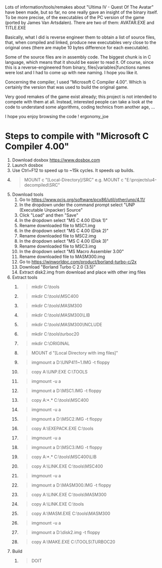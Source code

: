 Lots of information/tools/remakes about "Ultima IV - Quest Of The Avatar" have been made, but so far, no one really gave an insight of the binary itself. To be more precise, of the executables of the PC version of the game (ported by James Van Artsdalen).
There are two of them: AVATAR.EXE and TITLE.EXE

Basically, what I did is reverse engineer them to obtain a list of source files, that, when compiled and linked, produce new executables very close to the original ones (there are maybe 10 bytes difference for each executable).

Some of the source files are in assembly code.
The biggest chunk is in C language, which means that it should be easier to read it.
Of course, since this is a reverse-engineered from binary, files|variables|functions names were lost and I had to come up with new naming. I hope you like it.

Concerning the compiler, I used "Microsoft C Compiler 4.00". Which is certainly the version that was used to build the original game.

Very good remakes of the game exist already; this project is not intended to compete with them at all. Instead, interested people can take a look at the code to understand some algorithms, coding technics from another age, ...

I hope you enjoy browsing the code !
ergonomy_joe

# Steps to compile with "Microsoft C Compiler 4.00"

1. Download dosbox https://www.dosbox.com
1. Launch dosbox
1. Use Ctrl+F12 to speed up to ~15k cycles. It speeds up builds.
1. >MOUNT c "[Local-Directory]/SRC"
	e.g. MOUNT c "E:\projects\u4-decompiled\SRC"
1. Download tools
	1. Go to https://www.pcjs.org/software/pcx86/util/other/unp/4.11/
	1. In the dropdown under the command prompt select "UNP (Executable Unpacker) Source"
	1. Click "Load" and then "Save"
	1. In the dropdown select "MS C 4.00 (Disk 1)"
	1. Rename downloaded file to MSC1.img
	1. In the dropdown select "MS C 4.00 (Disk 2)"
	1. Rename downloaded file to MSC2.img
	1. In the dropdown select "MS C 4.00 (Disk 3)"
	1. Rename downloaded file to MSC3.img
	1. In the dropdown select "MS Macro Assembler 3.00"
	1. Rename downloaded file to MASM300.img
	1. Go to https://winworldpc.com/product/borland-turbo-c/2x
	1. Download "Borland Turbo C 2.0 (3.5)"
	1. Extract disk2.img from download and place with other img files
1. Extract tools
	1. >mkdir C:\tools
	1. >mkdir C:\tools\MSC400
	1. >mkdir C:\tools\MASM300
	1. >mkdir C:\tools\MASM300\LIB
	1. >mkdir C:\tools\MASM300\INCLUDE
	1. >mkdir C:\tools\turboc20
	1. >mkdir C:\ORIGINAL
	1. >MOUNT d "[Local Directory with img files]"
	1. >imgmount a D:\UNP411~1.IMG -t floppy
	1. >copy A:\UNP.EXE C:\TOOLS
	1. >imgmount -u a
	1. >imgmount a D:\MSC1.IMG -t floppy
	1. >copy A:\*.* C:\tools\MSC400
	1. >imgmount -u a
	1. >imgmount a D:\MSC2.IMG -t floppy
	1. >copy A:\EXEPACK.EXE C:\tools
	1. >imgmount -u a
	1. >imgmount a D:\MSC3.IMG -t floppy
	1. >copy A:\*.* C:\tools\MSC400\LIB
	1. >copy A:\LINK.EXE C:\tools\MSC400
	1. >imgmount -u a
	1. >imgmount a D:\MASM300.IMG -t floppy
	1. >copy A:\LINK.EXE C:\tools\MASM300
	1. >copy A:\LINK.EXE C:\tools
	1. >copy A:\MASM.EXE C:\tools\MASM300
	1. >imgmount -u a
	1. >imgmount a D:\disk2.img -t floppy
	1. >copy A:\MAKE.EXE C:\TOOLS\TURBOC20
1. Build
	1. >DOIT
	
